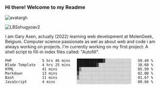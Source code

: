 ### Hi there! Welcome to my Readme 
![avatargh](https://user-images.githubusercontent.com/22075644/164934471-9e8af8ff-56fa-42c4-8061-5c7410433886.png)

![LBSshugyoav2](https://user-images.githubusercontent.com/22075644/164934218-25b846e8-bf56-4a0e-bd88-ab444310d7a8.png)



I am Gary Axen, actually (2022) learning web development at MolenGeek, Belgium.
Computer science passionate as wel as about web and code i am always working on projects.
I'm currently working on my first project: A shell script to fill-in index files called: "Autofill". 
<!--START_SECTION:waka-->

```text
PHP              5 hrs 46 mins   ████████████▓░░░░░░░░░░░░   50.49 %
Blade Template   4 hrs 25 mins   █████████▓░░░░░░░░░░░░░░░   38.60 %
HTML             41 mins         █▒░░░░░░░░░░░░░░░░░░░░░░░   05.99 %
Markdown         13 mins         ▓░░░░░░░░░░░░░░░░░░░░░░░░   02.00 %
Bash             11 mins         ▒░░░░░░░░░░░░░░░░░░░░░░░░   01.67 %
JavaScript       4 mins          ░░░░░░░░░░░░░░░░░░░░░░░░░   00.66 %
```

<!--END_SECTION:waka-->

<!--
**LeBigSky/LebigSky** is a ✨ _special_ ✨ repository because its `README.md` (this file) appears on your GitHub profile.


as to get you started:

- 🔭 I’m currently working on ...
- 🌱 I’m currently learning ...
- 👯 I’m looking to collaborate on ...
- 🤔 I’m looking for help with ...
- 💬 Ask me about ...
- 📫 How to reach me: ...
- 😄 Pronouns: ...
- ⚡ Fun fact: ...
-->
